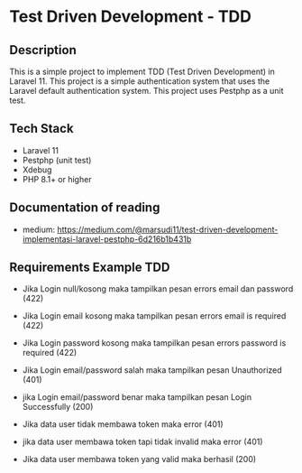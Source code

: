# Test Driven Development - TDD

## Description
This is a simple project to implement TDD (Test Driven Development) in Laravel 11. This project is a simple authentication system that uses the Laravel default authentication system. This project uses Pestphp as a unit test.

## Tech Stack
- Laravel 11
- Pestphp (unit test)
- Xdebug
- PHP 8.1+ or higher

## Documentation of reading
- medium: https://medium.com/@marsudi11/test-driven-development-implementasi-laravel-pestphp-6d216b1b431b


## Requirements Example TDD
- Jika Login null/kosong maka tampilkan pesan errors email dan password (422)
- Jika Login email kosong maka tampilkan pesan errors email is required (422)
- Jika Login password kosong maka tampilkan pesan errors password is required (422)
- Jika Login email/password salah maka tampilkan pesan Unauthorized (401)
- jika Login email/password benar maka tampilkan pesan Login Successfully (200)

- Jika data user tidak membawa token maka error (401)
- jika data user membawa token tapi tidak invalid maka error (401)
- Jika data user membawa token yang valid maka berhasil (200)



